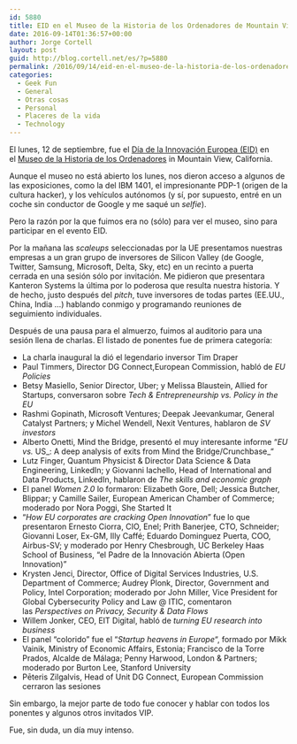 ```yaml
---
id: 5880
title: EID en el Museo de la Historia de los Ordenadores de Mountain View
date: 2016-09-14T01:36:57+00:00
author: Jorge Cortell
layout: post
guid: http://blog.cortell.net/es/?p=5880
permalink: /2016/09/14/eid-en-el-museo-de-la-historia-de-los-ordenadores-de-mountain-view/
categories:
  - Geek Fun
  - General
  - Otras cosas
  - Personal
  - Placeres de la vida
  - Technology
---
```

El lunes, 12 de septiembre, fue el <a href="http://eid.mindthebridge.com/" target="_blank">Día de la Innovación Europea (EID)</a> en el <a href="http://www.computerhistory.org/" target="_blank">Museo de la Historia de los Ordenadores</a> in Mountain View, California.

Aunque el museo no está abierto los lunes, nos dieron acceso a algunos de las exposiciones, como la del IBM 1401, el impresionante PDP-1 (origen de la cultura hacker), y los vehículos autónomos (y sí, por supuesto, entré en un coche sin conductor de Google y me saqué un _selfie_).

Pero la razón por la que fuimos era no (sólo) para ver el museo, sino para participar en el evento EID.

Por la mañana las _scaleups_ seleccionadas por la UE presentamos nuestras empresas a un gran grupo de inversores de Silicon Valley (de Google, Twitter, Samsung, Microsoft, Delta, Sky, etc) en un recinto a puerta cerrada en una sesión sólo por invitación. Me pidieron que presentara Kanteron Systems la última por lo poderosa que resulta nuestra historia. Y de hecho, justo después del _pitch_, tuve inversores de todas partes (EE.UU., China, India &#8230;) hablando conmigo y programando reuniones de seguimiento individuales.

Después de una pausa para el almuerzo, fuimos al auditorio para una sesión llena de charlas. El listado de ponentes fue de primera categoría:

  * La charla inaugural la dió el legendario inversor Tim Draper
  * Paul Timmers, Director DG Connect,<span>European Commission</span>, habló de _EU Policies_
  * Betsy Masiello, Senior Director, Uber; y Melissa Blaustein, Allied for Startups, conversaron sobre _Tech & Entrepreneurship vs. Policy in the EU_
  * Rashmi Gopinath, Microsoft Ventures; Deepak Jeevankumar, General Catalyst Partners; y Michel Wendell, Nexit Ventures, hablaron de _SV investors_
  * Alberto Onetti, Mind the Bridge, presentó el muy interesante informe &#8220;_EU vs._ US_: A deep analysis of exits from Mind the Bridge/Crunchbase_&#8220;
  * Lutz Finger, Quantum Physicist & Director Data Science & Data Engineering, LinkedIn; y Giovanni Iachello, Head of International and Data Products, LinkedIn, hablaron de _The skills and economic graph_
  * El panel _Women 2.0_ lo formaron: Elizabeth Gore, Dell; Jessica Butcher, Blippar; y Camille Sailer, European American Chamber of Commerce; moderado por Nora Poggi, She Started It
  * &#8220;_How EU corporates are cracking Open Innovation_&#8221; fue lo que presentaron Ernesto Ciorra, CIO, Enel; Prith Banerjee, CTO, Schneider; Giovanni Loser, Ex-GM, Illy Caffé; Eduardo Dominguez Puerta, COO, Airbus-SV; y moderado por Henry Chesbrough, UC Berkeley Haas School of Business, “el Padre de la Innovación Abierta (Open Innovation)”
  * Krysten Jenci, Director, Office of Digital Services Industries, U.S. Department of Commerce; Audrey Plonk, Director, Government and Policy, Intel Corporation; moderado por John Miller, Vice President for Global Cybersecurity Policy and Law @ ITIC, comentaron las _Perspectives on Privacy, Security & Data Flows_
  * Willem Jonker, CEO, EIT Digital, habló de _turning EU research into business_
  * El panel &#8220;colorido&#8221; fue el &#8220;_Startup heavens in Europe_&#8220;, formado por Mikk Vainik, Ministry of Economic Affairs, Estonia; Francisco de la Torre Prados, Alcalde de Málaga; Penny Harwood, London & Partners; moderado por Burton Lee, Stanford University
  * Pēteris Zilgalvis, Head of Unit DG Connect, European Commission cerraron las sesiones

Sin embargo, la mejor parte de todo fue conocer y hablar con todos los ponentes y algunos otros invitados VIP.

Fue, sin duda, un día muy intenso.